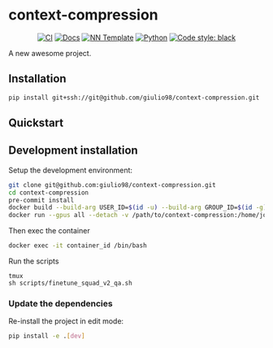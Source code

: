 # context-compression

<p align="center">
    <a href="https://github.com/giulio98/context-compression/actions/workflows/test_suite.yml"><img alt="CI" src=https://img.shields.io/github/workflow/status/giulio98/context-compression/Test%20Suite/main?label=main%20checks></a>
    <a href="https://giulio98.github.io/context-compression"><img alt="Docs" src=https://img.shields.io/github/deployments/giulio98/context-compression/github-pages?label=docs></a>
    <a href="https://github.com/grok-ai/nn-template"><img alt="NN Template" src="https://shields.io/badge/nn--template-0.4.0-emerald?style=flat&labelColor=gray"></a>
    <a href="https://www.python.org/downloads/"><img alt="Python" src="https://img.shields.io/badge/python-3.10-blue.svg"></a>
    <a href="https://black.readthedocs.io/en/stable/"><img alt="Code style: black" src="https://img.shields.io/badge/code%20style-black-000000.svg"></a>
</p>

A new awesome project.


## Installation

```bash
pip install git+ssh://git@github.com/giulio98/context-compression.git
```


## Quickstart

[comment]: <> (> Fill me!)


## Development installation

Setup the development environment:

```bash
git clone git@github.com:giulio98/context-compression.git
cd context-compression
pre-commit install
docker build --build-arg USER_ID=$(id -u) --build-arg GROUP_ID=$(id -g) -t image-context-compression -f docker/Dockerfile .
docker run --gpus all --detach -v /path/to/context-compression:/home/jovyan/context-compression image-context-compression tail -f /dev/null
```

Then exec the container
```bash
docker exec -it container_id /bin/bash
```

Run the scripts
```
tmux
sh scripts/finetune_squad_v2_qa.sh
```


### Update the dependencies

Re-install the project in edit mode:

```bash
pip install -e .[dev]
```
